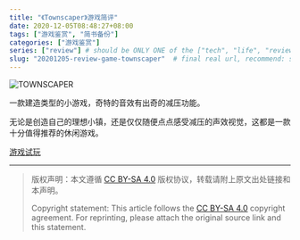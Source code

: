 ```yaml
---
title: "《Townscaper》游戏简评"
date: 2020-12-05T08:48:27+08:00
tags: ["游戏鉴赏", "简书备份"]
categories: ["游戏鉴赏"]
series: ["review"] # should be ONLY ONE of the ["tech", "life", "review"]
slug: "20201205-review-game-townscaper"  # final real url, recommend: start by date, follow lower case words with hyphen splitter. E.g., `20230316-text-title`
---
```


![TOWNSCAPER](/img/posts/9835942-0dd45d280a1716b6.jpg "TOWNSCAPER")


一款建造类型的小游戏，奇特的音效有出奇的减压功能。

无论是创造自己的理想小镇，还是仅仅随便点点感受减压的声效视觉，这都是一款十分值得推荐的休闲游戏。

[游戏试玩](https://www.bilibili.com/video/BV1cK4y1f74v/)

---

> 版权声明：本文遵循 [CC BY-SA 4.0](https://creativecommons.org/licenses/by-sa/4.0/deed.zh) 版权协议，转载请附上原文出处链接和本声明。
>
> Copyright statement: This article follows the [CC BY-SA 4.0](https://creativecommons.org/licenses/by-sa/4.0/deed.en) copyright agreement. For reprinting, please attach the original source link and this statement.
